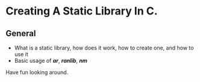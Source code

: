 # Creating A Static Library In C.


## General

* What is a static library, how does it work, how to create one, and how to use it
* Basic usage of **_ar_**, **_ranlib_**, **_nm_**

Have fun looking around.
